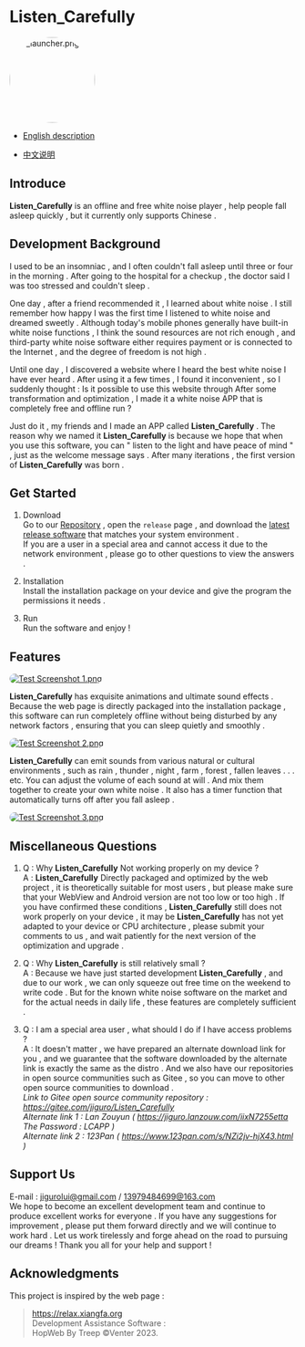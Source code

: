 # Listen_Carefully

<a href="https://sm.ms/image/OXExcDhuk9YSnzJ" target="_blank"><img src="https://s2.loli.net/2024/07/21/OXExcDhuk9YSnzJ.png" alt="ic_launcher.png" style="width: 150px;height: 150px;border-radius: 80px"></a>

* [English description](README.md)

* [中文说明](README.zh.md)

## Introduce

**Listen_Carefully** is an offline and free white noise player , help people fall asleep quickly , but it currently only supports Chinese .

##  Development Background

I used to be an insomniac , and I often couldn't fall asleep until three or four in the morning . After going to the hospital for a checkup , the doctor said I was too stressed and couldn't sleep . 

One day , after a friend recommended it , I learned about white noise . I still remember how happy I was the first time I listened to white noise and dreamed sweetly . Although today's mobile phones generally have built-in white noise functions , I think the sound resources are not rich enough , and third-party white noise software either requires payment or is connected to the Internet , and the degree of freedom is not high . 

Until one day , I discovered a website where I heard the best white noise I have ever heard . After using it a few times , I found it inconvenient , so I suddenly thought : Is it possible to use this website through After some transformation and optimization , I made it a white noise APP that is completely free and offline run ? 

Just do it , my friends and I made an APP called **Listen_Carefully** . The reason why we named it **Listen_Carefully** is because we hope that when you use this software, you can " listen to the light and have peace of mind " , just as the welcome message says . After many iterations , the first version of **Listen_Carefully** was born .

## Get Started

1. Download  
Go to our [Repository](https://github.com/JiGuroLGC/Listen_Carefully) , open the `release` page , and download the [latest release software](https://github.com/JiGuroLGC/Listen_Carefully/releases) that matches your system environment .  
If you are a user in a special area and cannot access it due to the network environment , please go to other questions to view the answers .

2. Installation  
Install the installation package on your device and give the program the permissions it needs .

3. Run  
Run the software and enjoy !

## Features

<a href="https://s2.loli.net/2024/07/21/zt6lV3QniqOXdPc.png" target="_blank"><img src="https://s2.loli.net/2024/07/21/zt6lV3QniqOXdPc.png" alt="Test Screenshot 1.png" style="border-radius: 100px"></a>

**Listen_Carefully** has exquisite animations and ultimate sound effects . Because the web page is directly packaged into the installation package , this software can run completely offline without being disturbed by any network factors , ensuring that you can sleep quietly and smoothly .

<a href="https://s2.loli.net/2024/07/21/fVJtSQIurpwWvcs.png" target="_blank"><img src="https://s2.loli.net/2024/07/21/fVJtSQIurpwWvcs.png" alt="Test Screenshot 2.png" style="border-radius: 100px"></a>

**Listen_Carefully** can emit sounds from various natural or cultural environments , such as rain , thunder , night , farm , forest , fallen leaves . . . etc. You can adjust the volume of each sound at will . And mix them together to create your own white noise . It also has a timer function that automatically turns off after you fall asleep .

<a href="https://s2.loli.net/2024/07/21/8teAdvFOolCxBDV.png" target="_blank"><img src="https://s2.loli.net/2024/07/21/8teAdvFOolCxBDV.png" alt="Test Screenshot 3.png" style="border-radius: 100px"></a>

## Miscellaneous Questions

1. Q : Why **Listen_Carefully** Not working properly on my device ?  
   A  : **Listen_Carefully** Directly packaged and optimized by the web project , it is theoretically suitable for most users , but please make sure that your WebView and Android version are not too low or too high . If you have confirmed these conditions , **Listen_Carefully** still does not work properly on your device , it may be **Listen_Carefully** has not yet adapted to your device or CPU architecture , please submit your comments to us , and wait patiently for the next version of the optimization and upgrade .

2. Q : Why **Listen_Carefully** is still relatively small ?  
   A  : Because we have just started development **Listen_Carefully** , and due to our work , we can only squeeze out free time on the weekend to write code . But for the known white noise software on the market and for the actual needs in daily life , these features are completely sufficient .

3. Q : I am a special area user , what should I do if I have access problems ?  
   A  : It doesn't matter , we have prepared an alternate download link for you , and we guarantee that the software downloaded by the alternate link is exactly the same as the distro . And we also have our repositories in open source communities such as Gitee , so you can move to other open source communities to download .  
   *Link to Gitee open source community repository : https://gitee.com/jiguro/Listen_Carefully*  
   *Alternate link 1 : Lan Zouyun ( https://jiguro.lanzouw.com/iixN7255etta The Password : LCAPP )*  
   *Alternate link 2 : 123Pan ( https://www.123pan.com/s/NZi2jv-hjX43.html )*

## Support Us

E-mail : jigurolui@gmail.com / 13979484699@163.com  
We hope to become an excellent development team and continue to produce excellent works for everyone . If you have any suggestions for improvement , please put them forward directly and we will continue to work hard . Let us work tirelessly and forge ahead on the road to pursuing our dreams ! Thank you all for your help and support !

## Acknowledgments

This project is inspired by the web page :  
> https://relax.xiangfa.org  
Development Assistance Software :  
HopWeb By Treep  ©Venter 2023.
